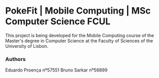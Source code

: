 # PokeFit | Mobile Computing | MSc Computer Science FCUL

This project is being developed for the Mobile Computing course of the Master's degree in Computer Science at the Faculty of Sciences of the University of Lisbon.

### Authors
Eduardo Proença nº57551
Bruno Sarkar nº56899
